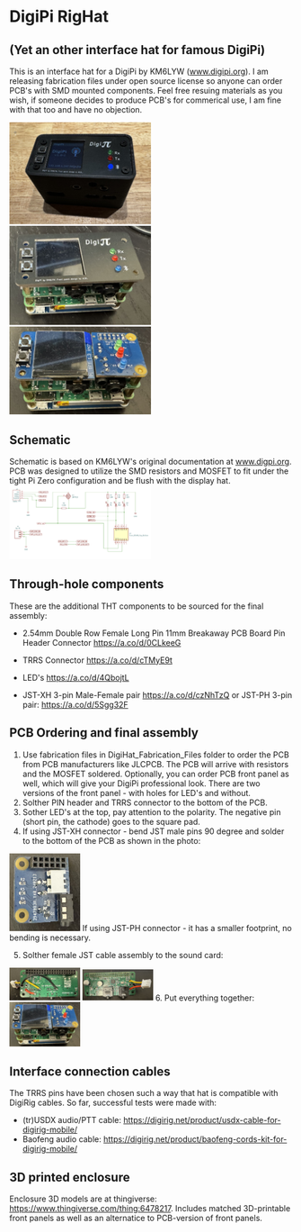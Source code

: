 # DigiPi RigHat
## (Yet an other interface hat for famous DigiPi)

This is an interface hat for a DigiPi by KM6LYW (www.digipi.org).
I am releasing fabrication files under open source license so anyone can order PCB's with SMD mounted components.
Feel free resuing materials as you wish, if someone decides to produce PCB's for commerical use, I am fine with that too and have no objection.

<img src="https://github.com/AC8L/DigiPi_RigHat/blob/main/images/Installed_With_Panel.jpeg" width=50% height=50%>
<img src="https://github.com/AC8L/DigiPi_RigHat/blob/main/images/Installed_With_Panel_noEnclosure.jpeg" width=50% height=50%>
<img src="https://github.com/AC8L/DigiPi_RigHat/blob/main/images/Installed.jpeg" width=50% height=50%>

## Schematic
Schematic is based on KM6LYW's original documentation at www.digpi.org. PCB was designed to utilize the SMD resistors and MOSFET to fit under the tight Pi Zero configuration and be flush with the display hat.
<img src="https://github.com/AC8L/DigiPi_RigHat/blob/main/images/Schematic.png" width=50% height=50%>

## Through-hole components
These are the additional THT components to be sourced for the final assembly:

- 2.54mm Double Row Female Long Pin 11mm Breakaway PCB Board Pin Header Connector 
https://a.co/d/0CLkeeG

- TRRS Connector
https://a.co/d/cTMyE9t

- LED's
https://a.co/d/4QbojtL

- JST-XH 3-pin Male-Female pair
https://a.co/d/czNhTzQ or JST-PH 3-pin pair: https://a.co/d/5Sgg32F


## PCB Ordering and final assembly
1. Use fabrication files in DigiHat_Fabrication_Files folder to order the PCB from PCB manufacturers like JLCPCB. The PCB will arrive with resistors and the MOSFET soldered. Optionally, you can order PCB front panel as well, which will give your DigiPi professional look. There are two versions of the front panel - with holes for LED's and without.
2. Solther PIN header and TRRS connector to the bottom of the PCB.
3. Sother LED's at the top, pay attention to the polarity. The negative pin (short pin, the cathode) goes to the square pad.
4. If using JST-XH connector - bend JST male pins 90 degree and solder to the bottom of the PCB as shown in the photo:
<img src="https://github.com/AC8L/DigiPi_RigHat/blob/main/images/Assembled_Bottom.jpeg" width=25% height=25%>
If using JST-PH connector - it has a smaller footprint, no bending is necessary.

5. Solther female JST cable assembly to the sound card:
<img src="https://github.com/AC8L/DigiPi_RigHat/blob/main/images/JST_SoundCard1.jpeg" width=25% height=25%>
<img src="https://github.com/AC8L/DigiPi_RigHat/blob/main/images/JST_SoundCard2.jpeg" width=25% height=25%>
6. Put everything together:
<img src="https://github.com/AC8L/DigiPi_RigHat/blob/main/images/Installed.jpeg" width=25% height=25%>


## Interface connection cables
The TRRS pins have been chosen such a way that hat is compatible with DigiRig cables. So far, successful tests were made with:
- (tr)USDX audio/PTT cable: https://digirig.net/product/usdx-cable-for-digirig-mobile/
- Baofeng audio cable: https://digirig.net/product/baofeng-cords-kit-for-digirig-mobile/

## 3D printed enclosure
Enclosure 3D models are at thingiverse: https://www.thingiverse.com/thing:6478217.
Includes matched 3D-printable front panels as well as an alternatice to PCB-version of front panels.

